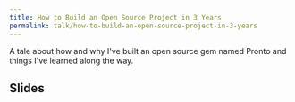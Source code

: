 ```yaml
---
title: How to Build an Open Source Project in 3 Years
permalink: talk/how-to-build-an-open-source-project-in-3-years
---
```


A tale about how and why I've built an open source gem named Pronto and things I've learned along the way.

## Slides

<script async class="speakerdeck-embed" data-id="6c2f0d685aff4d5085e9b9a3bea17a83" data-ratio="1.77777777777778" src="//speakerdeck.com/assets/embed.js"></script>
